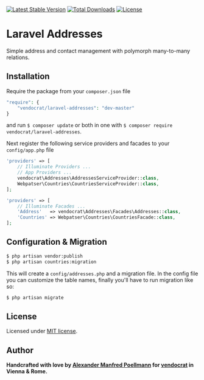 [![Latest Stable Version](https://poser.pugx.org/vendocrat/laravel-addresses/v/stable)](https://packagist.org/packages/vendocrat/laravel-addresses)
[![Total Downloads](https://poser.pugx.org/vendocrat/laravel-addresses/downloads)](https://packagist.org/packages/vendocrat/laravel-addresses)
[![License](https://poser.pugx.org/vendocrat/laravel-addresses/license)](https://packagist.org/packages/vendocrat/laravel-addresses)

# Laravel Addresses

Simple address and contact management with polymorph many-to-many relations.

## Installation

Require the package from your `composer.json` file

```php
"require": {
	"vendocrat/laravel-addresses": "dev-master"
}
```

and run `$ composer update` or both in one with `$ composer require vendocrat/laravel-addresses`.

Next register the following service providers and facades to your `config/app.php` file

```php
'providers' => [
    // Illuminate Providers ...
    // App Providers ...
    vendocrat\Addresses\AddressesServiceProvider::class,
    Webpatser\Countries\CountriesServiceProvider::class,
];
```

```php
'providers' => [
	// Illuminate Facades ...
    'Address'   => vendocrat\Addresses\Facades\Addresses::class,
    'Countries' => Webpatser\Countries\CountriesFacade::class,
];
```

## Configuration & Migration

```bash
$ php artisan vendor:publish
$ php artisan countries:migration
```

This will create a `config/addresses.php` and a migration file. In the config file you can customize the table names, finally you'll have to run migration like so:

```bash
$ php artisan migrate
```

## License

Licensed under [MIT license](http://opensource.org/licenses/MIT).

## Author

**Handcrafted with love by [Alexander Manfred Poellmann](http://twitter.com/AMPoellmann) for [vendocrat](https://vendocr.at) in Vienna &amp; Rome.**